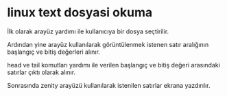 # linux text dosyasi okuma

İlk olarak arayüz yardımı ile kullanıcıya bir dosya seçtirilir.

Ardından yine arayüz kullanılarak görüntülenmek istenen satır aralığının başlangıç ve bitiş değerleri alınır.

head ve tail komutları yardımı ile verilen başlangıç ve bitiş değeri arasındaki satırlar çıktı olarak alınır.

Sonrasında zenity arayüzü kullanılarak istenilen satırlar ekrana yazdırılır.


